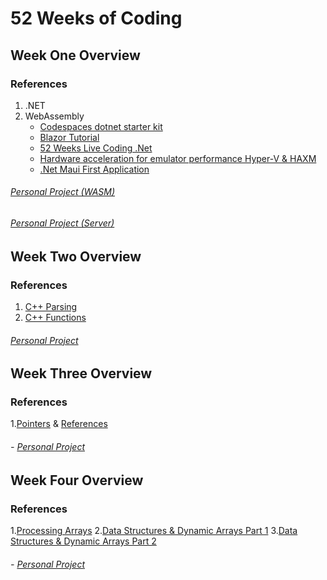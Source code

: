 # 52 Weeks of Coding

## Week One Overview
### References
1. .NET
2. WebAssembly
   - [Codespaces dotnet starter kit](https://github.com/beluxappdev00/codespaces-dotnetcore)
   - [Blazor Tutorial](https://dotnet.microsoft.com/en-us/learn/aspnet/blazor-cli-tutorial/install)
   - [52 Weeks Live Coding .Net](https://learning.oreilly.com/videos/52-weeks-net/08172022VIDEOPAIML/08172022VIDEOPAIML-c2_s0/)
   - [Hardware acceleration for emulator performance Hyper-V & HAXM](https://learn.microsoft.com/en-us/xamarin/android/get-started/installation/android-emulator/hardware-acceleration?tabs=vswin&pivots=windows#hyper-v)
   - [.Net Maui First Application](https://learn.microsoft.com/en-us/dotnet/maui/get-started/first-app?pivots=devices-windows&view=net-maui-7.0&tabs=vswin)
###### [Personal Project (WASM)](https://github.com/ComputPhillip/BlazorWASM)
###### [Personal Project (Server)](https://github.com/ComputPhillip/Blazor-Server-Example)
## Week Two Overview
### References
1. [C++ Parsing](https://www.youtube.com/watch?v=A9aNn6q-P6Y&t=303s)
2. [C++ Functions](https://www.youtube.com/watch?v=hsu15NcSSsc&list=PLvv0ScY6vfd8j-tlhYVPYgiIyXduu6m-L&index=19)
###### [Personal Project](https://github.com/ComputPhillip/CS-programs/tree/main/labOne)
## Week Three Overview
### References
1.[Pointers](https://www.youtube.com/watch?v=hsu15NcSSsc) & [References](https://www.youtube.com/watch?v=DMCoTssyduM)
###### - [Personal Project](https://github.com/ComputPhillip/CS-programs/tree/main/Jan24th)
## Week Four Overview
### References
1.[Processing Arrays](https://www.youtube.com/watch?v=hsu15NcSSsc)
2.[Data Structures & Dynamic Arrays Part 1](https://www.youtube.com/watch?v=vt_nPCNv0wA)
3.[Data Structures & Dynamic Arrays Part 2](https://www.youtube.com/watch?v=lpI4XtvOw5E&t=14s)
###### - [Personal Project](https://github.com/ComputPhillip/CS-programs/tree/main/programHW)


